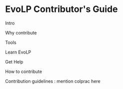 # EvoLP Contributor's Guide

Intro

Why contribute

Tools

Learn EvoLP

Get Help

How to contribute

Contribution guidelines : mention colprac here

